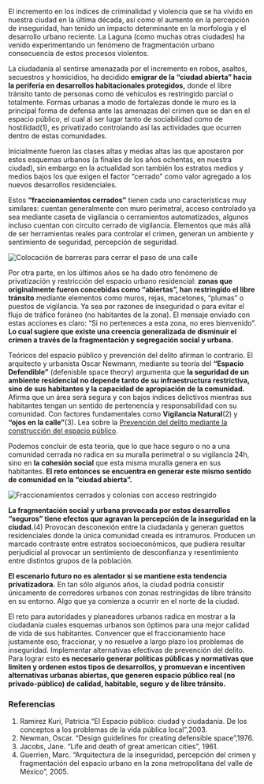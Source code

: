 
El incremento en los índices de criminalidad y violencia que se ha vivido en nuestra ciudad en la última década, así como el aumento en la percepción de inseguridad, han tenido un impacto determinante en la morfología y el desarrollo urbano reciente. La Laguna (como muchas otras ciudades) ha venido experimentando un fenómeno de fragmentación urbano consecuencia de estos procesos violentos.

La ciudadanía al sentirse amenazada por el incremento en robos, asaltos, secuestros y homicidios, ha decidido **emigrar de la “ciudad abierta” hacia la periferia en desarrollos habitacionales protegidos,** donde el libre tránsito tanto de personas como de vehículos es restringido parcial o totalmente. Formas urbanas a modo de fortalezas donde le muro es la principal forma de defensa ante las amenazas del crimen que se dan en el espacio público, el cual al ser lugar tanto de sociabilidad como de hostilidad(1), es privatizado controlando así las actividades que ocurren dentro de estas comunidades.

Inicialmente fueron las clases altas y medias altas las que apostaron por estos esquemas urbanos (a finales de los años ochentas, en nuestra ciudad), sin embargo en la actualidad son también los estratos medios y medios bajos los que exigen el factor “cerrado” como valor agregado a los nuevos desarrollos residenciales.

Estos **“fraccionamientos cerrados”** tienen cada uno características muy similares: cuentan generalmente con muro perimetral, acceso controlado ya sea mediante caseta de vigilancia o cerramientos automatizados, algunos incluso cuentan con circuito cerrado de vigilancia. Elementos que más allá de ser herramientas reales para controlar el crimen, generan un ambiente y sentimiento de seguridad, percepción de seguridad.

<img class="img-responsive" src="ciudad-abierta-ciudad-fraccionada/colocacion-de-barreras-en-la-calle.jpg" alt="Colocación de barreras para cerrar el paso de una calle">

Por otra parte, en los últimos años se ha dado otro fenómeno de privatización y restricción del espacio urbano residencial: **zonas que originalmente fueron concebidas como “abiertas”, han restringido el libre tránsito** mediante elementos como muros, rejas, macetones, “plumas” o puestos de vigilancia. Ya sea por razones de inseguridad o para evitar el flujo de tráfico foráneo (no habitantes de la zona). El mensaje enviado con estas acciones es claro: “Si no perteneces a esta zona, no eres bienvenido”. **Lo cual sugiere que existe una creencia generalizada de disminuir el crimen a través de la fragmentación y segregación social y urbana.**

Teóricos del espacio público y prevención del delito afirman lo contrario. El arquitecto y urbanista Oscar Newmann, mediante su teoría del **“Espacio Defendible”** (defenisble space theory) argumenta que **la seguridad de un ambiente residencial no depende tanto de su infraestructura restrictiva, sino de sus habitantes y la capacidad de apropiación de la comunidad.** Afirma que un área será segura y con bajos índices delictivos mientras sus habitantes tengan un sentido de pertenencia y responsabilidad con su comunidad. Con factores fundamentales como **Vigilancia Natural**(2) y **“ojos en la calle”**(3). Lea sobre la [Prevención del delito mediante la construcción del espacio público](prevencion-delito-espacio-publico.html).

Podemos concluir de esta teoría, que lo que hace seguro o no a una comunidad cerrada no radica en su muralla perimetral o su vigilancia 24h, sino en **la cohesión social** que esta misma muralla genera en sus habitantes. **El reto entonces se encuentra en generar este mismo sentido de comunidad en la “ciudad abierta”.**

<img class="img-responsive" src="ciudad-abierta-ciudad-fraccionada/fraccionamientos-cerrados-colonias-acceso-restringido.jpg" alt="Fraccionamientos cerrados y colonias con acceso restringido">

**La fragmentación social y urbana provocada por estos desarrollos “seguros” tiene efectos que agravan la percepción de la inseguridad en la ciudad.**(4) Provocan desconexión entre la ciudadanía y generan guettos residenciales donde la única comunidad creada es intramuros. Producen un marcado contraste entre estratos socioeconómicos, que pudiera resultar perjudicial al provocar un sentimiento de desconfianza y resentimiento entre distintos grupos de la población.

**El escenario futuro no es alentador si se mantiene esta tendencia privatizadora.** En tan sólo algunos años, la ciudad podría consistir únicamente de corredores urbanos con zonas restringidas de libre tránsito en su entorno. Algo que ya comienza a ocurrir en el norte de la ciudad.

El reto para autoridades y planeadores urbanos radica en mostrar a la ciudadanía cuales esquemas urbanos son óptimos para una mejor calidad de vida de sus habitantes. Convencer que el fraccionamiento hace justamente eso, fraccionar, y no resuelve a largo plazo los problemas de inseguridad. Implementar alternativas efectivas de prevención del delito. Para lograr esto **es necesario generar políticas públicas y normativas que limiten y ordenen estos tipos de desarrollos, y promuevan e incentiven alternativas urbanas abiertas, que generen espacio público real (no privado-público) de calidad, habitable, seguro y de libre tránsito.**

### Referencias

1. Ramirez Kuri, Patricia.“El Espacio público: ciudad y ciudadanía. De los conceptos a los problemas de la vida pública local”,2003.
2. Newman, Oscar. “Design guidelines for creating defensible space”,1976.
3. Jacobs, Jane. “Life and death of great american cities”, 1961.
4. Guerrien, Marc. “Arquitectura de la inseguridad, percepción del crimen y fragmentación del espacio urbano en la zona metropolitana del valle de México”, 2005.
